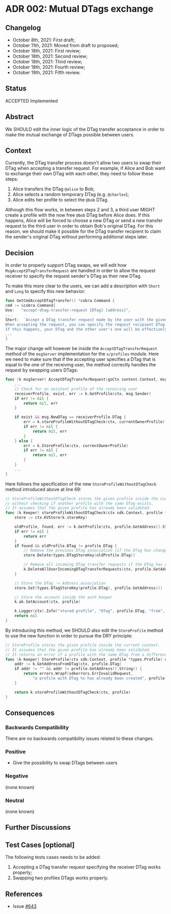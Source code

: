 # ADR 002: Mutual DTags exchange

## Changelog

- October 8th, 2021: First draft;
- October 11th, 2021: Moved from draft to proposed;
- October 18th, 2021: First review;
- October 18th, 2021: Second review;
- October 18th, 2021: Third review;
- October 18th, 2021: Fourth review;
- October 19th, 2021: Fifth review.

## Status

ACCEPTED Implemented

## Abstract

We SHOULD edit the inner logic of the DTag transfer acceptance in order to make
the mutual exchange of DTags possible between users. 

## Context

Currently, the DTag transfer process doesn't allow two users to swap their DTag when accepting a transfer request.
For example, if Alice and Bob want to exchange their own DTag with each other, they need to follow these steps:
1. Alice transfers the DTag `@alice` to Bob;
2. Alice selects a random temporary DTag (e.g. `@charles`);
3. Alice edits her profile to select the `@bob` DTag.

Although this flow works, in between steps 2 and 3, a third user MIGHT create a profile with the now free `@bob` DTag before Alice does. 
If this happens, Alice will be forced to choose a new DTag or send a new transfer request to the third user in order to 
obtain Bob's original DTag. For this reason, we should make it possible for the DTag transfer recipient to claim the 
sender's original DTag without performing additional steps later.

## Decision

In order to properly support DTag swaps, we will edit how `MsgAcceptDTagTransferRequest` are handled in order to allow 
the request receiver to specify the request sender's DTag as their new DTag.

To make this more clear to the users, we can add a description with `Short` and `Long` to specify this new behavior:
```go
func GetCmdAcceptDTagTransfer() *cobra.Command {
cmd := &cobra.Command{
Use:   "accept-dtag-transfer-request [DTag] [address]",
...
Short:  `Accept a DTag transfer request made by the user with the given address.
When accepting the request, you can specify the request recipient DTag as your new DTag. 
If this happens, your DTag and the other user's one will be effectively swapped.`
...
}
```

The major change will however be inside the `AcceptDTagTransferRequest` method of the `msgServer` implementation for 
the `x/profiles` module. Here we need to make sure that if the accepting user specifies a DTag that is equal to the one
of the receiving user, the method correctly handles the request by swapping users DTags:

```go
func (k msgServer) AcceptDTagTransferRequest(goCtx context.Context, msg *types.MsgAcceptDTagTransferRequest) (*types.MsgAcceptDTagTransferRequestResponse, error) {
    ...
    // Check for an existent profile of the receiving user
    receiverProfile, exist, err := k.GetProfile(ctx, msg.Sender)
    if err != nil {
        return nil, err
    }

    if exist && msg.NewDTag == receiverProfile.DTag {
        err = k.storeProfileWithoutDTagCheck(ctx, currentOwnerProfile)
        if err != nil {
            return nil, err
        }
    } else {
        err = k.StoreProfile(ctx, currentOwnerProfile)
        if err != nil {
            return nil, err
        }
    }
    ...
}
```

Here follows the specification of the new `StoreProfileWithoutDTagCheck` method introduced above at line 69:
```go
// StoreProfileWithoutDTagCheck stores the given profile inside the current context
// without checking if another profile with the same DTag exists.
// It assumes that the given profile has already been validated.
func (k Keeper) storeProfileWithoutDTagCheck(ctx sdk.Context, profile *types.Profile) error {
	store := ctx.KVStore(k.storeKey)

	oldProfile, found, err := k.GetProfile(ctx, profile.GetAddress().String())
	if err != nil {
		return err
	}
	if found && oldProfile.DTag != profile.DTag {
		// Remove the previous DTag association (if the DTag has changed)
		store.Delete(types.DTagStoreKey(oldProfile.DTag))

		// Remove all incoming DTag transfer requests if the DTag has changed since these will be invalid now
		k.DeleteAllUserIncomingDTagTransferRequests(ctx, profile.GetAddress().String())
	}

	// Store the DTag -> Address association
	store.Set(types.DTagStoreKey(profile.DTag), profile.GetAddress())

	// Store the account inside the auth keeper
	k.ak.SetAccount(ctx, profile)

	k.Logger(ctx).Info("stored profile", "DTag", profile.DTag, "from", profile.GetAddress())
	return nil
}
```

By introducing this method, we SHOULD also edit the `StoreProfile` method to use the new function in order
to pursue the DRY principle:
```go
// StoreProfile stores the given profile inside the current context.
// It assumes that the given profile has already been validated.
// It returns an error if a profile with the same DTag from a different creator already exists
func (k Keeper) StoreProfile(ctx sdk.Context, profile *types.Profile) error {
	addr := k.GetAddressFromDTag(ctx, profile.DTag)
	if addr != "" && addr != profile.GetAddress().String() {
		return errors.Wrapf(sdkerrors.ErrInvalidRequest,
			"a profile with DTag %s has already been created", profile.DTag)
	}

	return k.storeProfileWithoutDTagCheck(ctx, profile)
}
```

## Consequences

### Backwards Compatibility

There are no backwards compatibility issues related to these changes.

### Positive

- Give the possibility to swap DTags between users

### Negative

(none known)

### Neutral

(none known)

## Further Discussions

## Test Cases [optional]
The following tests cases needs to be added:
1. Accepting a DTag transfer request specifying the receiver DTag works properly;
2. Swapping two profiles DTags works properly.

## References

- Issue [#643](https://github.com/desmos-labs/desmos/issues/643)